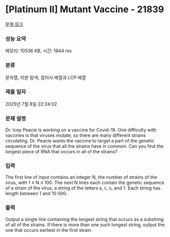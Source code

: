 # [Platinum II] Mutant Vaccine - 21839 

[문제 링크](https://www.acmicpc.net/problem/21839) 

### 성능 요약

메모리: 10536 KB, 시간: 1844 ms

### 분류

문자열, 이분 탐색, 접미사 배열과 LCP 배열

### 제출 일자

2025년 7월 8일 22:24:02

### 문제 설명

<p>Dr. Icey Peacie is working on a vaccine for Covid-19. One difficulty with vaccines is that viruses mutate, so there are many different strains circulating. Dr. Peacie wants the vaccine to target a part of the genetic sequence of the virus that all the strains have in common. Can you find the longest piece of RNA that occurs in all of the strains?</p>

### 입력 

 <p>The first line of input contains an integer N, the number of strains of the virus, with 1 ≤ N ≤ 100. The next N lines each contain the genetic sequence of a strain of the virus, a string of the letters <code>A</code>, <code>C</code>, <code>G</code>, and <code>T</code>. Each string has length between 1 and 10 000.</p>

### 출력 

 <p>Output a single line containing the longest string that occurs as a substring of all of the strains. If there is more than one such longest string, output the one that occurs earliest in the first strain.</p>

